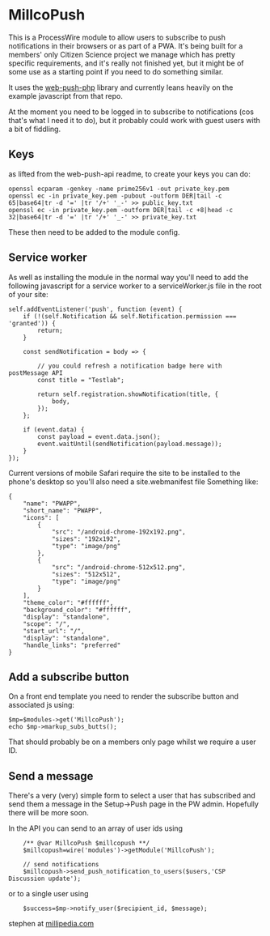 # MillcoPush

This is a ProcessWire module to allow users to subscribe to push notifications in their browsers or as part of a PWA. 
It's being built for a members' only Citizen Science project we manage which has pretty specific requirements, and it's really not finished yet, but it might be of some use as a starting point if you need to do something similar.

It uses the [web-push-php](https://github.com/web-push-libs/web-push-php) library and currently leans heavily on the example javascript from that repo.

At the moment you need to be logged in to subscribe to notifications (cos that's what I need it to do), but it probably could work with guest users with a bit of fiddling.


## Keys

as lifted from the web-push-api readme, to create your keys you can do:

	openssl ecparam -genkey -name prime256v1 -out private_key.pem
	openssl ec -in private_key.pem -pubout -outform DER|tail -c 65|base64|tr -d '=' |tr '/+' '_-' >> public_key.txt
	openssl ec -in private_key.pem -outform DER|tail -c +8|head -c 32|base64|tr -d '=' |tr '/+' '_-' >> private_key.txt

These then need to be added to the module config.

## Service worker

As well as installing the module in the normal way you'll need to add the following javascript for a service worker to a serviceWorker.js file in the root of your site:

	self.addEventListener('push', function (event) {
		if (!(self.Notification && self.Notification.permission === 'granted')) {
			return;
		}

		const sendNotification = body => {

			// you could refresh a notification badge here with postMessage API
			const title = "Testlab";

			return self.registration.showNotification(title, {
				body,
			});
		};

		if (event.data) {
			const payload = event.data.json();
			event.waitUntil(sendNotification(payload.message));
		}
	});

Current versions of mobile Safari require the site to be installed to the phone's desktop so you'll also need a site.webmanifest file
Something like:

	{
		"name": "PWAPP",
		"short_name": "PWAPP",
		"icons": [
			{
				"src": "/android-chrome-192x192.png",
				"sizes": "192x192",
				"type": "image/png"
			},
			{
				"src": "/android-chrome-512x512.png",
				"sizes": "512x512",
				"type": "image/png"
			}
		],
		"theme_color": "#ffffff",
		"background_color": "#ffffff",
		"display": "standalone",
		"scope": "/",
		"start_url": "/",
		"display": "standalone",
		"handle_links": "preferred"
	}


## Add a subscribe button

On a front end template you need to render the subscribe button and associated js using:

	$mp=$modules->get('MillcoPush');
	echo $mp->markup_subs_butts();

That should probably be on a members only page whilst we require a user ID.

## Send a message

There's a very (very) simple form to select a user that has subscribed and send them a message in the Setup->Push page in the PW admin. Hopefully there will be more soon.

In the API you can send to an array of user ids using 

		/** @var MillcoPush $millcopush **/
		$millcopush=wire('modules')->getModule('MillcoPush');

		// send notifications
		$millcopush->send_push_notification_to_users($users,'CSP Discussion update');

or to a single user using

		$success=$mp->notify_user($recipient_id, $message);


stephen at [millipedia.com](https://millipedia.com)